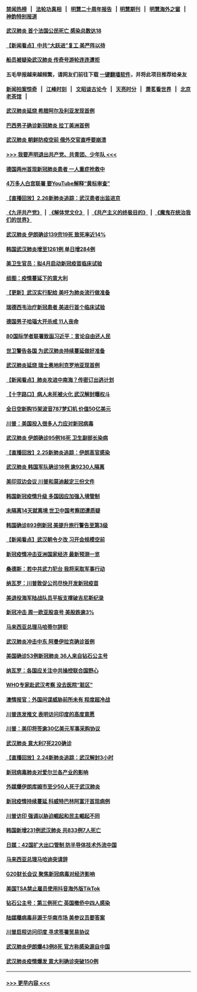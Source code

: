 #### [禁闻热榜](热点新闻.md?=0)  &nbsp;&nbsp;|&nbsp;&nbsp; [法轮功真相](https://github.com/gfw-breaker/truth/blob/master/README.md?=0) &nbsp;&nbsp;|&nbsp;&nbsp; [明慧二十周年报告](https://github.com/gfw-breaker/mh-reports/blob/master/README.md?=0) &nbsp;&nbsp;|&nbsp;&nbsp;[明慧期刊](https://github.com/gfw-breaker/mh-qikan) &nbsp;&nbsp;|&nbsp;&nbsp; [明慧海外之窗](https://github.com/gfw-breaker/mh-news/blob/master/README.md?=0) &nbsp;&nbsp;|&nbsp;&nbsp; [神韵特别报道](https://github.com/gfw-breaker/mh-news/blob/master/shenyun.md?=0)
#### [武汉肺炎 首个法国公民死亡 感染总数达18](../pages/nsc418/n11898430.md?t=02270702) 
#### [【新闻看点】中共“大跃进”复工 美严阵以待](../pages/nsc418/n11898221.md?t=02270702) 
#### [船员被疑染武汉肺炎 传奇号游轮连连遭拒](../pages/nsc418/n11898226.md?t=02270702) 
#### 五毛举报越来越频繁，请网友们前往下载 [一键翻墙软件](https://github.com/gfw-breaker/ssr-accounts)，并将此项目推荐给亲友
#### [新闻拍案惊奇](https://github.com/gfw-breaker/banned-news/blob/master/pages/link4.md) &nbsp;&nbsp;|&nbsp;&nbsp; [江峰时刻](https://github.com/gfw-breaker/banned-news/blob/master/pages/link4.md) &nbsp;&nbsp;|&nbsp;&nbsp; [文昭谈古论今](https://github.com/gfw-breaker/banned-news/blob/master/pages/link4.md) &nbsp;&nbsp;|&nbsp;&nbsp; [天亮时分](https://github.com/gfw-breaker/banned-news/blob/master/pages/link4.md) &nbsp;&nbsp;|&nbsp;&nbsp; [萧茗看世界](https://github.com/gfw-breaker/banned-news/blob/master/pages/link4.md) &nbsp;&nbsp;|&nbsp;&nbsp; [北京老茶馆](https://github.com/gfw-breaker/banned-news/blob/master/pages/link4.md) &nbsp;&nbsp;|&nbsp;&nbsp; 
#### [武汉肺炎延烧 希腊阿尔及利亚发现首例](../pages/nsc418/n11898021.md?t=02270702) 
#### [巴西男子确诊新冠肺炎 拉丁美洲首例](../pages/nsc418/n11898020.md?t=02270702) 
#### [武汉肺炎 朝鲜防疫空前 俄外交官直呼要崩溃](../pages/nsc418/n11897857.md?t=02270702) 
#### [>>> 我要声明退出共产党、共青团、少年队 <<<](https://github.com/begood0513/goodnews/blob/master/quit/letter.md) 
#### [德国两州首现新冠肺炎患者 一人重症抢救中](../pages/nsc418/n11897548.md?t=02270702) 
#### [4万多人白宫联署 要YouTube解释“黄标审查”](../pages/nsc418/n11897803.md?t=02270702) 
#### [【直播回放】2.26新肺炎追踪：武汉患者出监进京](../pages/nsc418/n11897551.md?t=02270702) 
#### [《九评共产党》](https://github.com/begood0513/9ping.md/blob/master/README.md) &nbsp;|&nbsp; [《解体党文化》](../../../../jtdwh.md/blob/master/README.md)  &nbsp;|&nbsp; [《共产主义的终极目的》](../../../../gczydzjmd.md/blob/master/README.md) &nbsp;|&nbsp; [《魔鬼在统治我们的世界》](../../../../mgztzwmdsj.md/blob/master/README.md) 
#### [武汉肺炎 伊朗确诊139宗19死 致死率近14%](../pages/nsc418/n11897547.md?t=02270702) 
#### [韩国武汉肺炎增至1261例 单日增284例](../pages/nsc418/n11897376.md?t=02270702) 
#### [美卫生官员：拟4月启动新冠疫苗临床试验](../pages/nsc418/n11896357.md?t=02270702) 
#### [组图：疫情蔓延下的意大利](../pages/nsc418/n11894159.md?t=02270702) 
#### [【更新】武汉实行配给 美吁为肺炎流行做准备](../pages/nsc418/n11890652.md?t=02270702) 
#### [瑞德西韦治疗新冠患者 美进行首个临床试验](../pages/nsc418/n11895845.md?t=02270702) 
#### [德国男子哈瑙大开杀戒 11人丧命](../pages/nsc418/n11895317.md?t=02270702) 
#### [80国际学者联署致函习近平：言论自由还人民](../pages/nsc418/n11895601.md?t=02270702) 
#### [世卫警告各国 为武汉肺炎持续蔓延做好准备](../pages/nsc418/n11895336.md?t=02270702) 
#### [武汉肺炎延烧 瑞士奥地利克罗地亚现首例](../pages/nsc418/n11895444.md?t=02270702) 
#### [【新闻看点】肺炎攻进中南海？传密订出逃计划](../pages/nsc418/n11895448.md?t=02270702) 
#### [【十字路口】病人未死被火化 武汉解封曝权斗](../pages/nsc418/n11893784.md?t=02270702) 
#### [全日空新购15架波音787梦幻机 价值50亿美元](../pages/nsc418/n11895154.md?t=02270702) 
#### [川普：美国投入很多人力应对新冠病毒](../pages/nsc418/n11894977.md?t=02270702) 
#### [武汉肺炎 伊朗确诊95例16死 卫生副部长染病](../pages/nsc418/n11894906.md?t=02270702) 
#### [【直播回放】2.25新肺炎追踪：伊朗高官感染](../pages/nsc418/n11894749.md?t=02270702) 
#### [武汉肺炎 韩国军队确诊18例 逾9230人隔离](../pages/nsc418/n11894703.md?t=02270702) 
#### [美印双边会议 川普和莫迪敲定三份文件](../pages/nsc418/n11894247.md?t=02270702) 
#### [韩国新冠疫情升级 多国因应加强入境管制](../pages/nsc418/n11894334.md?t=02270702) 
#### [未隔离14天就离境 世卫中国考察团遭质疑](../pages/nsc418/n11893756.md?t=02270702) 
#### [韩国确诊893例新冠 美提升旅行警告至第3级](../pages/nsc418/n11893662.md?t=02270702) 
#### [【新闻看点】武汉朝令夕改 习开会规模空前](../pages/nsc418/n11892858.md?t=02270702) 
#### [新冠疫情冲击亚洲国家经济 最新预测一览](../pages/nsc418/n11893339.md?t=02270702) 
#### [桑德斯：若中共武力犯台 我将采取军事行动](../pages/nsc418/n11893282.md?t=02270702) 
#### [纳瓦罗：川普敦促公司尽快开发新冠疫苗](../pages/nsc418/n11893211.md?t=02270702) 
#### [美退役海军陆战队员平板支撑破吉尼斯纪录](../pages/nsc418/n11893022.md?t=02270702) 
#### [新冠冲击 周一欧亚股哀号 美股跌逾3%](../pages/nsc418/n11892648.md?t=02270702) 
#### [马来西亚总理马哈蒂尔辞职](../pages/nsc418/n11892792.md?t=02270702) 
#### [武汉肺炎冲击中东 阿曼伊拉克确诊首例](../pages/nsc418/n11892871.md?t=02270702) 
#### [美国确诊53例新冠肺炎 36人来自钻石公主号](../pages/nsc418/n11892877.md?t=02270702) 
#### [纳瓦罗：各国应关注中共操控联合国野心](../pages/nsc418/n11892856.md?t=02270702) 
#### [WHO专家赴武汉考察 没去医院“脏区”](../pages/nsc418/n11892736.md?t=02270702) 
#### [澳情报官：外国间谍威胁前所未有 程度超冷战](../pages/nsc418/n11892672.md?t=02270702) 
#### [川普连发推文 表明访问印度的高度意愿](../pages/nsc418/n11891927.md?t=02270702) 
#### [川普：美印将签逾30亿美元军事采购协议](../pages/nsc418/n11892494.md?t=02270702) 
#### [武汉肺炎 意大利7死220确诊](../pages/nsc418/n11892166.md?t=02270702) 
#### [【直播回放】2.24新肺炎追踪：武汉解封3小时](../pages/nsc418/n11892242.md?t=02270702) 
#### [新冠病毒肺炎对爱尔兰各产业的影响](../pages/nsc418/n11892328.md?t=02270702) 
#### [外媒爆伊朗库姆市至少50人死于武汉肺炎](../pages/nsc418/n11891996.md?t=02270702) 
#### [新冠疫情持续蔓延 科威特巴林阿富汗首现病例](../pages/nsc418/n11892052.md?t=02270702) 
#### [川普访印 强调以胁迫崛起和民主崛起不同](../pages/nsc418/n11891855.md?t=02270702) 
#### [韩国新增231例武汉肺炎 共833例7人死亡](../pages/nsc418/n11891919.md?t=02270702) 
#### [日媒：42国扩大出口管制 防半导体技术外流中国](../pages/nsc418/n11891730.md?t=02270702) 
#### [马来西亚总理马哈迪突请辞](../pages/nsc418/n11891521.md?t=02270702) 
#### [G20财长会议 聚焦新冠病毒对经济影响](../pages/nsc418/n11890400.md?t=02270702) 
#### [美国TSA禁止雇员使用抖音海外版TikTok](../pages/nsc418/n11890500.md?t=02270702) 
#### [钻石公主号：第三例死亡 英国撤侨中四人感染](../pages/nsc418/n11890293.md?t=02270702) 
#### [陆媒曝病毒非源于华南市场 美参议员要答案](../pages/nsc418/n11890306.md?t=02270702) 
#### [川普启程访问印度 寻求签署贸易协议](../pages/nsc418/n11890275.md?t=02270702) 
#### [武汉肺炎伊朗爆43例8死 官方称感染源自中国](../pages/nsc418/n11890128.md?t=02270702) 
#### [武汉肺炎疫情爆发 意大利确诊突破150例](../pages/nsc418/n11889926.md?t=02270702) 

----
#### [ >>> 更早内容 <<< ](../indexes/nsc418-earlier.md)
